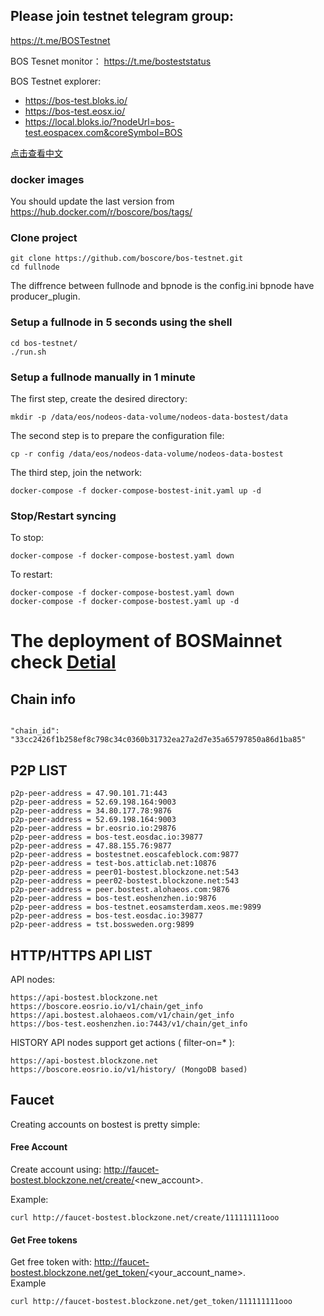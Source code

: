 ## Please join testnet telegram group:
https://t.me/BOSTestnet

BOS Tesnet monitor：
https://t.me/bosteststatus 

BOS Testnet explorer:
- https://bos-test.bloks.io/
- https://bos-test.eosx.io/
- https://local.bloks.io/?nodeUrl=bos-test.eospacex.com&coreSymbol=BOS


[点击查看中文](README_CN.md)

### docker images 
You should update the last version from https://hub.docker.com/r/boscore/bos/tags/

### Clone project

```
git clone https://github.com/boscore/bos-testnet.git
cd fullnode
```
The diffrence between fullnode and bpnode is the config.ini bpnode have producer_plugin.
### Setup a fullnode in 5 seconds using the shell

```
cd bos-testnet/
./run.sh
```

### Setup a fullnode manually in 1 minute

The first step, create the desired directory:

```
mkdir -p /data/eos/nodeos-data-volume/nodeos-data-bostest/data
```

The second step is to prepare the configuration file:

```
cp -r config /data/eos/nodeos-data-volume/nodeos-data-bostest
```

The third step, join the network:

```
docker-compose -f docker-compose-bostest-init.yaml up -d
```

### Stop/Restart syncing

To stop:

```
docker-compose -f docker-compose-bostest.yaml down
```

To restart:

```
docker-compose -f docker-compose-bostest.yaml down
docker-compose -f docker-compose-bostest.yaml up -d
```

# The deployment of BOSMainnet check [Detial](deploy-mainnetbp-EN.md)

## Chain info

```

"chain_id": "33cc2426f1b258ef8c798c34c0360b31732ea27a2d7e35a65797850a86d1ba85"

```


## P2P LIST

```
p2p-peer-address = 47.90.101.71:443
p2p-peer-address = 52.69.198.164:9003
p2p-peer-address = 34.80.177.78:9876
p2p-peer-address = 52.69.198.164:9003
p2p-peer-address = br.eosrio.io:29876
p2p-peer-address = bos-test.eosdac.io:39877
p2p-peer-address = 47.88.155.76:9877
p2p-peer-address = bostestnet.eoscafeblock.com:9877
p2p-peer-address = test-bos.atticlab.net:10876
p2p-peer-address = peer01-bostest.blockzone.net:543
p2p-peer-address = peer02-bostest.blockzone.net:543
p2p-peer-address = peer.bostest.alohaeos.com:9876
p2p-peer-address = bos-test.eoshenzhen.io:9876
p2p-peer-address = bos-testnet.eosamsterdam.xeos.me:9899
p2p-peer-address = bos-test.eosdac.io:39877
p2p-peer-address = tst.bossweden.org:9899
```


## HTTP/HTTPS API LIST

API nodes:
```
https://api-bostest.blockzone.net
https://boscore.eosrio.io/v1/chain/get_info
https://api.bostest.alohaeos.com/v1/chain/get_info
https://bos-test.eoshenzhen.io:7443/v1/chain/get_info
```

HISTORY API nodes support get actions ( filter-on=* ):
```
https://api-bostest.blockzone.net
https://boscore.eosrio.io/v1/history/ (MongoDB based)
```

## Faucet

Creating accounts on bostest is pretty simple:

#### Free Account
Create account using: http://faucet-bostest.blockzone.net/create/<new_account>.


Example:
```
curl http://faucet-bostest.blockzone.net/create/111111111ooo
```

#### Get Free tokens
Get free token with: http://faucet-bostest.blockzone.net/get_token/<your_account_name>.  
Example
```
curl http://faucet-bostest.blockzone.net/get_token/111111111ooo
```

